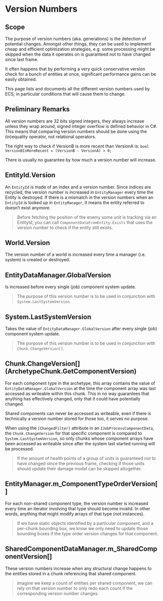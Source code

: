# Version Numbers

## Scope

The purpose of version numbers (aka. generations) is the detection of potential changes. Amongst other things, they can be used to implement cheap and efficient optimization strategies, e.g. some processing might be skipped when the data it operates on is guaranteed not to have changed since last frame.

It often happens that by performing a very quick conservative version check for a bunch of entities at once, significant performance gains can be easily obtained.

This page lists and documents all the different version numbers used by ECS, in particular conditions that will cause them to change.

## Preliminary Remarks

All version numbers are 32 bits signed integers, they always increase unless they wrap around, signed integer overflow is defined behavior in C#. This means that comparing version numbers should be done using the (in)equality operator, not relational operators.

The right way to check if VersionB is more recent than VersionA is:
`bool VersionBIsMoreRecent = (VersionB - VersionA) > 0;`

There is usually no guarantee by how much a version number will increase.

## EntityId.Version

An `EntityId` is made of an index and a version number. Since indices are recycled, the version number is increased in `EntityManager` every time the Entity is destroyed. If there is a mismatch in the version numbers when an `EntityId` is looked up in `EntityManager`, it means the entity referred to doesn’t exist anymore.

> Before fetching the position of the enemy some unit is tracking via an EntityId, you can call `ComponentDataFromEntity.Exists` that uses the version number to check if the entity still exists.

## World.Version

The version number of a world is increased every time a manager (i.e. system) is created or destroyed.

## EntityDataManager.GlobalVersion

Is increased before every single (job) component system update.

> The purpose of this version number is to be used in conjunction with `System.LastSystemVersion`.

## System.LastSystemVersion

Takes the value of `EntityDataManager.GlobalVersion` after every single (job) component system update.

> The purpose of this version number is to be used in conjunction with `Chunk.ChangeVersion[]`.

## Chunk.ChangeVersion[] (ArchetypeChunk.GetComponentVersion)

For each component type in the archetype, this array contains the value of `EntityDataManager.GlobalVersion` at the time the component array was last accessed as writeable within this chunk. This in no way guarantees that anything has effectively changed, only that it could have potentially changed.

Shared components can never be accessed as writeable, even if there is technically a version number stored for those too, it serves no purpose.

When using the `[ChangedFilter]` attribute in an `IJobProcessComponentData`, the `Chunk.ChangeVersion` for that specific component is compared to `System.LastSystemVersion`, so only chunks whose component arrays have been accessed as writeable since after the system last started running will be processed.

> If the amount of health points of a group of units is guaranteed not to have changed since the previous frame, checking if those units should update their damage model can be skipped altogether.

## EntityManager.m_ComponentTypeOrderVersion[]

For each non-shared component type, the version number is increased every time an iterator involving that type should become invalid. In other words, anything that might modify arrays of that type (not instances).

> If we have static objects identified by a particular component, and a per-chunk bounding box, we know we only need to update those bounding boxes if the type order version changes for that component.

## SharedComponentDataManager.m_SharedComponentVersion[]

These version numbers increase when any structural change happens to the entities stored in a chunk referencing that shared component.

> Imagine we keep a count of entities per shared component, we can rely on that version number to only redo each count if the corresponding version number changes.
